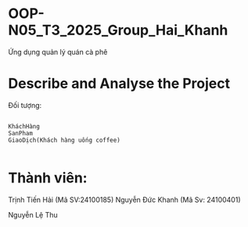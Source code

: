 # OOP-N05_T3_2025_Group_Hai_Khanh

Ứng dụng quản lý quán cà phê

# Describe and Analyse the Project 

Đối tượng:

```

KháchHàng
SanPham
GiaoDịch(Khách hàng uống coffee)


```


# Thành viên:

Trịnh Tiến Hải (Mã SV:24100185)
Nguyễn Đức Khanh (Mã Sv: 24100401)


Nguyễn Lệ Thu
